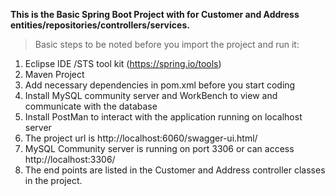 **This is the Basic Spring Boot Project with for Customer and Address entities/repositories/controllers/services.**
>Basic steps to be noted before you import the project and run it:
1) Eclipse IDE /STS tool kit (https://spring.io/tools)
2) Maven Project 
3) Add necessary dependencies in pom.xml before you start coding
4) Install MySQL community server and WorkBench to view and communicate with the database
5) Install PostMan to interact with the application running on localhost server
6) The project url is http://localhost:6060/swagger-ui.html/
7) MySQL Community server is running on port 3306 or can access http://localhost:3306/
8) The end points are listed in the Customer and Address controller classes in the project. 




